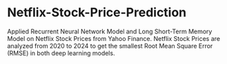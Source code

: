 # Netflix-Stock-Price-Prediction
Applied Recurrent Neural Network Model and Long Short-Term Memory Model on Netflix Stock Prices from Yahoo Finance. Netflix Stock Prices are analyzed from 2020 to 2024 to get the smallest Root Mean Square Error (RMSE) in both deep learning models.
